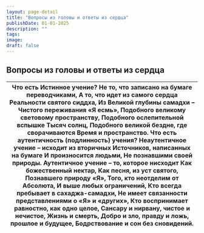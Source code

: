 ```yaml
---
layout: page-detail
title: "Вопросы из головы и ответы из сердца"
publishDate: 01-01-2025
description: ""
tags:
image:
draft: false
---
```


## Вопросы из головы и ответы из сердца
| Что есть Истинное учение?  Не то, что записано на бумаге переводчиками,  А то, что идет из самого сердца  Реальности святого сиддха,  Из Великой глубины самадхи –  Чистого переживания «Я есмь»,  Подобного великому световому пространству,  Подобного ослепительной вспышке  Тысяч солнц,  Подобного великой бездне, где сворачиваются  Время и пространство.  Что есть аутентичность (подлинность) учения?  Неаутентичное учение – исходит из вторичных  Источников, написанных на бумаге  И произносится людьми,  Не познавшими своей природы.  Аутентичное учение – то, которое нисходит  Как божественный нектар,  Как песня, из уст святого,  Познавшего природу «Я»,  Того, кто неотделим от Абсолюта,  И выше любых ограничений,  Кто всегда пребывает в сахаджа-самадхи,  Не имеет связанности представлениями о  «Я» и «других»,  Кто воспринимает равностно, как одно целое,  Сансару и нирвану, чистое и нечистое,  Жизнь и смерть, Добро и зло, правду и ложь, прошлое и будущее,  Бодрствование и сон без сновидений. |
| ------------------------------------------------------------------------------------------------------------------------------------------------------------------------------------------------------------------------------------------------------------------------------------------------------------------------------------------------------------------------------------------------------------------------------------------------------------------------------------------------------------------------------------------------------------------------------------------------------------------------------------------------------------------------------------------------------------------------------------------------------------------------------------------------------------------------------------------------------------------------------------------------------------------------------------------------------------------------------------------------------------------------------------- |
  
  
